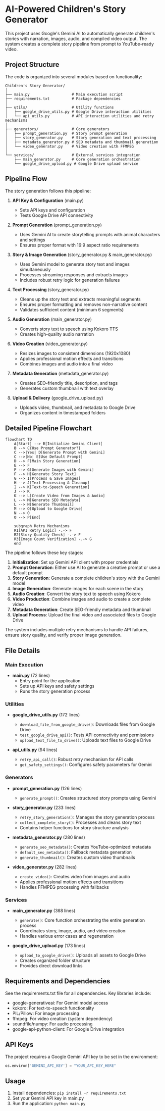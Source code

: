 # AI-Powered Children's Story Generator

This project uses Google's Gemini AI to automatically generate children's stories with narration, images, audio, and compiled video output. The system creates a complete story pipeline from prompt to YouTube-ready video.

## Project Structure

The code is organized into several modules based on functionality:

```
Children's Story Generator/
│
├── main.py                   # Main execution script
├── requirements.txt          # Package dependencies
│
├── utils/                    # Utility functions
│   ├── google_drive_utils.py # Google Drive interaction utilities
│   └── api_utils.py          # API interaction utilities and retry mechanisms
│
├── generators/               # Core generators
│   ├── prompt_generation.py  # Story prompt generation
│   ├── story_generator.py    # Story generation and text processing
│   ├── metadata_generator.py # SEO metadata and thumbnail generation
│   └── video_generator.py    # Video creation with FFMPEG
│
└── services/                 # External services integration  
    ├── main_generator.py     # Core generation orchestration
    └── google_drive_upload.py # Google Drive upload service
```

## Pipeline Flow

The story generation follows this pipeline:

1. **API Key & Configuration** (main.py)
   - Sets API keys and configuration
   - Tests Google Drive API connectivity

2. **Prompt Generation** (prompt_generation.py)
   - Uses Gemini AI to create storytelling prompts with animal characters and settings
   - Ensures proper format with 16:9 aspect ratio requirements

3. **Story & Image Generation** (story_generator.py & main_generator.py)
   - Uses Gemini model to generate story text and images simultaneously
   - Processes streaming responses and extracts images
   - Includes robust retry logic for generation failures

4. **Text Processing** (story_generator.py)
   - Cleans up the story text and extracts meaningful segments
   - Ensures proper formatting and removes non-narrative content
   - Validates sufficient content (minimum 6 segments)

5. **Audio Generation** (main_generator.py)
   - Converts story text to speech using Kokoro TTS
   - Creates high-quality audio narration

6. **Video Creation** (video_generator.py)
   - Resizes images to consistent dimensions (1920x1080)
   - Applies professional motion effects and transitions
   - Combines images and audio into a final video

7. **Metadata Generation** (metadata_generator.py)
   - Creates SEO-friendly title, description, and tags
   - Generates custom thumbnail with text overlay

8. **Upload & Delivery** (google_drive_upload.py)
   - Uploads video, thumbnail, and metadata to Google Drive
   - Organizes content in timestamped folders

## Detailed Pipeline Flowchart

```mermaid
flowchart TD
    A[Start] --> B[Initialize Gemini Client]
    B --> C{Use Prompt Generator?}
    C -->|Yes| D[Generate Prompt with Gemini]
    C -->|No| E[Use Default Prompt]
    D --> F[Main Story Generation]
    E --> F
    F --> G[Generate Images with Gemini]
    F --> H[Generate Story Text]
    G --> I[Process & Save Images]
    H --> J[Text Processing & Cleanup]
    I --> K[Text-to-Speech Generation]
    J --> K
    K --> L[Create Video from Images & Audio]
    L --> M[Generate SEO Metadata]
    L --> N[Generate Thumbnail]
    M --> O[Upload to Google Drive]
    N --> O
    O --> P[End]
    
    subgraph Retry Mechanisms
    R1[API Retry Logic] -.-> F
    R2[Story Quality Check] -.-> F
    R3[Image Count Verification] -.-> G
    end
```

The pipeline follows these key stages:

1. **Initialization**: Set up Gemini API client with proper credentials
2. **Prompt Generation**: Either use AI to generate a creative prompt or use a default prompt
3. **Story Generation**: Generate a complete children's story with the Gemini model
4. **Image Generation**: Generate images for each scene in the story
5. **Audio Creation**: Convert the story text to speech using Kokoro
6. **Video Production**: Combine images and audio to create a complete video
7. **Metadata Generation**: Create SEO-friendly metadata and thumbnail
8. **Upload Process**: Upload the final video and associated files to Google Drive

The system includes multiple retry mechanisms to handle API failures, ensure story quality, and verify proper image generation.

## File Details

### Main Execution

- **main.py** (72 lines)
  - Entry point for the application
  - Sets up API keys and safety settings
  - Runs the story generation process

### Utilities

- **google_drive_utils.py** (172 lines)
  - `download_file_from_google_drive()`: Downloads files from Google Drive
  - `test_google_drive_api()`: Tests API connectivity and permissions
  - `upload_text_file_to_drive()`: Uploads text files to Google Drive

- **api_utils.py** (94 lines)
  - `retry_api_call()`: Robust retry mechanism for API calls
  - `get_safety_settings()`: Configures safety parameters for Gemini

### Generators

- **prompt_generation.py** (126 lines)
  - `generate_prompt()`: Creates structured story prompts using Gemini

- **story_generator.py** (233 lines)
  - `retry_story_generation()`: Manages the story generation process
  - `collect_complete_story()`: Processes and cleans story text
  - Contains helper functions for story structure analysis

- **metadata_generator.py** (280 lines)
  - `generate_seo_metadata()`: Creates YouTube-optimized metadata
  - `default_seo_metadata()`: Fallback metadata generation
  - `generate_thumbnail()`: Creates custom video thumbnails

- **video_generator.py** (282 lines)
  - `create_video()`: Creates video from images and audio
  - Applies professional motion effects and transitions
  - Handles FFMPEG processing with fallbacks

### Services

- **main_generator.py** (368 lines)
  - `generate()`: Core function orchestrating the entire generation process
  - Coordinates story, image, audio, and video creation
  - Handles various error cases and regeneration

- **google_drive_upload.py** (173 lines)
  - `upload_to_google_drive()`: Uploads all assets to Google Drive
  - Creates organized folder structure
  - Provides direct download links

## Requirements and Dependencies

See the requirements.txt file for all dependencies. Key libraries include:

- google-generativeai: For Gemini model access
- kokoro: For text-to-speech functionality
- PIL/Pillow: For image processing
- ffmpeg: For video creation (system dependency)
- soundfile/numpy: For audio processing
- google-api-python-client: For Google Drive integration

## API Keys

The project requires a Google Gemini API key to be set in the environment:
```python
os.environ['GEMINI_API_KEY'] = "YOUR_API_KEY_HERE"
```

## Usage

1. Install dependencies: `pip install -r requirements.txt`
2. Set your Gemini API key in main.py
3. Run the application: `python main.py`

